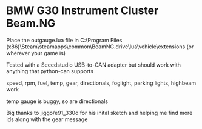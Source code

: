 # BMW G30 Instrument Cluster Beam.NG  

Place the outgauge.lua file in C:\Program Files (x86)\Steam\steamapps\common\BeamNG.drive\lua\vehicle\extensions (or wherever your game is)

Tested with a Seeedstudio USB-to-CAN adapter but should work with anything that python-can supports

speed, rpm, fuel, temp, gear, directionals, foglight, parking lights, highbeam work

temp gauge is buggy, so are directionals

Big thanks to jiggo/e91_330d for his inital sketch and helping me find more ids along with the gear message
